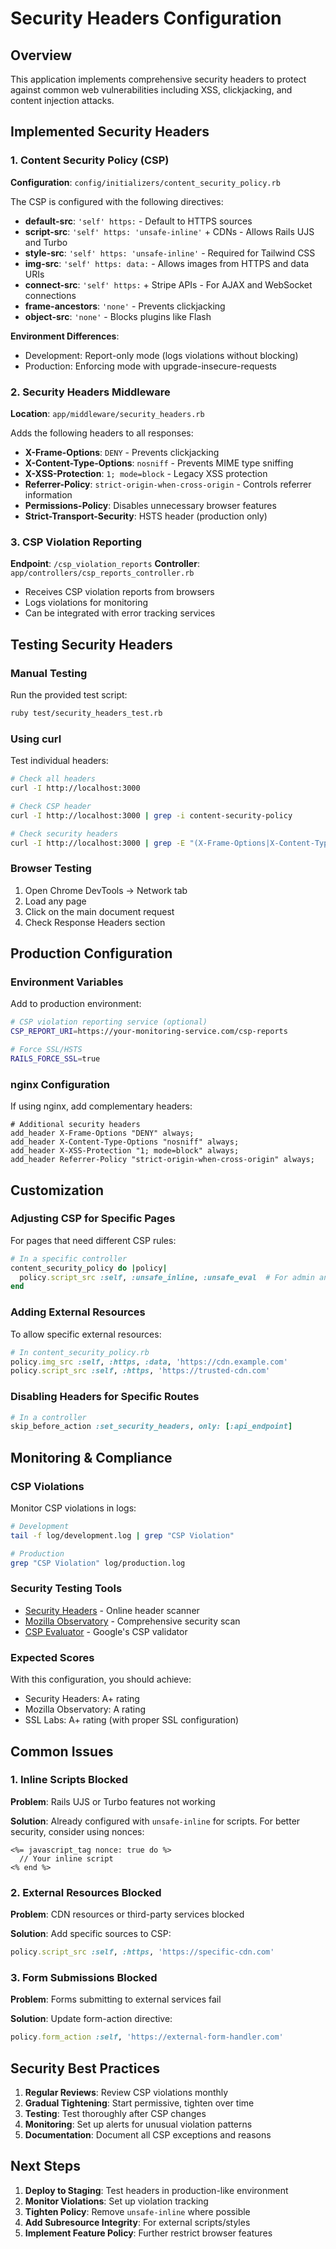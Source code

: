 # Security Headers Configuration

## Overview

This application implements comprehensive security headers to protect against common web vulnerabilities including XSS, clickjacking, and content injection attacks.

## Implemented Security Headers

### 1. Content Security Policy (CSP)

**Configuration**: `config/initializers/content_security_policy.rb`

The CSP is configured with the following directives:

- **default-src**: `'self' https:` - Default to HTTPS sources
- **script-src**: `'self' https: 'unsafe-inline'` + CDNs - Allows Rails UJS and Turbo
- **style-src**: `'self' https: 'unsafe-inline'` - Required for Tailwind CSS
- **img-src**: `'self' https: data:` - Allows images from HTTPS and data URIs
- **connect-src**: `'self' https:` + Stripe APIs - For AJAX and WebSocket connections
- **frame-ancestors**: `'none'` - Prevents clickjacking
- **object-src**: `'none'` - Blocks plugins like Flash

**Environment Differences**:
- Development: Report-only mode (logs violations without blocking)
- Production: Enforcing mode with upgrade-insecure-requests

### 2. Security Headers Middleware

**Location**: `app/middleware/security_headers.rb`

Adds the following headers to all responses:

- **X-Frame-Options**: `DENY` - Prevents clickjacking
- **X-Content-Type-Options**: `nosniff` - Prevents MIME type sniffing
- **X-XSS-Protection**: `1; mode=block` - Legacy XSS protection
- **Referrer-Policy**: `strict-origin-when-cross-origin` - Controls referrer information
- **Permissions-Policy**: Disables unnecessary browser features
- **Strict-Transport-Security**: HSTS header (production only)

### 3. CSP Violation Reporting

**Endpoint**: `/csp_violation_reports`
**Controller**: `app/controllers/csp_reports_controller.rb`

- Receives CSP violation reports from browsers
- Logs violations for monitoring
- Can be integrated with error tracking services

## Testing Security Headers

### Manual Testing

Run the provided test script:
```bash
ruby test/security_headers_test.rb
```

### Using curl

Test individual headers:
```bash
# Check all headers
curl -I http://localhost:3000

# Check CSP header
curl -I http://localhost:3000 | grep -i content-security-policy

# Check security headers
curl -I http://localhost:3000 | grep -E "(X-Frame-Options|X-Content-Type|X-XSS-Protection|Referrer-Policy)"
```

### Browser Testing

1. Open Chrome DevTools → Network tab
2. Load any page
3. Click on the main document request
4. Check Response Headers section

## Production Configuration

### Environment Variables

Add to production environment:
```bash
# CSP violation reporting service (optional)
CSP_REPORT_URI=https://your-monitoring-service.com/csp-reports

# Force SSL/HSTS
RAILS_FORCE_SSL=true
```

### nginx Configuration

If using nginx, add complementary headers:
```nginx
# Additional security headers
add_header X-Frame-Options "DENY" always;
add_header X-Content-Type-Options "nosniff" always;
add_header X-XSS-Protection "1; mode=block" always;
add_header Referrer-Policy "strict-origin-when-cross-origin" always;
```

## Customization

### Adjusting CSP for Specific Pages

For pages that need different CSP rules:

```ruby
# In a specific controller
content_security_policy do |policy|
  policy.script_src :self, :unsafe_inline, :unsafe_eval  # For admin analytics
end
```

### Adding External Resources

To allow specific external resources:

```ruby
# In content_security_policy.rb
policy.img_src :self, :https, :data, 'https://cdn.example.com'
policy.script_src :self, :https, 'https://trusted-cdn.com'
```

### Disabling Headers for Specific Routes

```ruby
# In a controller
skip_before_action :set_security_headers, only: [:api_endpoint]
```

## Monitoring & Compliance

### CSP Violations

Monitor CSP violations in logs:
```bash
# Development
tail -f log/development.log | grep "CSP Violation"

# Production
grep "CSP Violation" log/production.log
```

### Security Testing Tools

- [Security Headers](https://securityheaders.com/) - Online header scanner
- [Mozilla Observatory](https://observatory.mozilla.org/) - Comprehensive security scan
- [CSP Evaluator](https://csp-evaluator.withgoogle.com/) - Google's CSP validator

### Expected Scores

With this configuration, you should achieve:
- Security Headers: A+ rating
- Mozilla Observatory: A rating
- SSL Labs: A+ rating (with proper SSL configuration)

## Common Issues

### 1. Inline Scripts Blocked

**Problem**: Rails UJS or Turbo features not working

**Solution**: Already configured with `unsafe-inline` for scripts. For better security, consider using nonces:
```erb
<%= javascript_tag nonce: true do %>
  // Your inline script
<% end %>
```

### 2. External Resources Blocked

**Problem**: CDN resources or third-party services blocked

**Solution**: Add specific sources to CSP:
```ruby
policy.script_src :self, :https, 'https://specific-cdn.com'
```

### 3. Form Submissions Blocked

**Problem**: Forms submitting to external services fail

**Solution**: Update form-action directive:
```ruby
policy.form_action :self, 'https://external-form-handler.com'
```

## Security Best Practices

1. **Regular Reviews**: Review CSP violations monthly
2. **Gradual Tightening**: Start permissive, tighten over time
3. **Testing**: Test thoroughly after CSP changes
4. **Monitoring**: Set up alerts for unusual violation patterns
5. **Documentation**: Document all CSP exceptions and reasons

## Next Steps

1. **Deploy to Staging**: Test headers in production-like environment
2. **Monitor Violations**: Set up violation tracking
3. **Tighten Policy**: Remove `unsafe-inline` where possible
4. **Add Subresource Integrity**: For external scripts/styles
5. **Implement Feature Policy**: Further restrict browser features